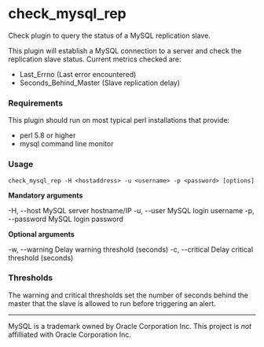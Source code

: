 # check\_mysql_rep

Check plugin to query the status of a MySQL replication slave.

This plugin will establish a MySQL connection to a server and check the replication slave status. Current metrics checked are:

 * Last\_Errno (Last error encountered)
 * Seconds\_Behind_Master (Slave replication delay)

### Requirements

This plugin should run on most typical perl installations that provide:

 * perl 5.8 or higher
 * mysql command line monitor

### Usage

```
check_mysql_rep -H <hostaddress> -u <username> -p <password> [options]
```

**Mandatory arguments**

  -H, --host      MySQL server hostname/IP
  -u, --user      MySQL login username
  -p, --password  MySQL login password
  
**Optional arguments**

  -w, --warning   Delay warning threshold (seconds)
  -c, --critical  Delay critical threshold (seconds)

### Thresholds

The warning and critical thresholds set the number of seconds behind the master that the slave is allowed to run before triggering an alert.

---
MySQL is a trademark owned by Oracle Corporation Inc. This project is *not* affilliated with Oracle Corporation Inc.